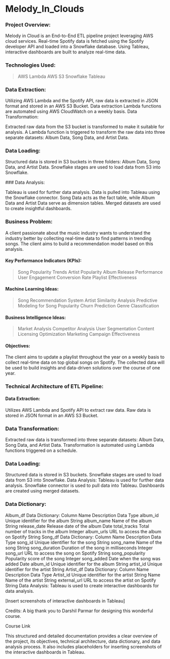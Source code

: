 # Melody_In_Clouds

### Project Overview:
Melody in Cloud is an End-to-End ETL pipeline project leveraging AWS cloud services. Real-time Spotify data is fetched using the Spotify developer API and loaded into a Snowflake database. Using Tableau, interactive dashboards are built to analyze real-time data.

### Technologies Used:

> AWS Lambda
> AWS S3
> Snowflake
> Tableau

### Data Extraction:

Utilizing AWS Lambda and the Spotify API, raw data is extracted in JSON format and stored in an AWS S3 Bucket.
Data extraction Lambda functions are automated using AWS CloudWatch on a weekly basis.
Data Transformation:

Extracted raw data from the S3 bucket is transformed to make it suitable for analysis.
A Lambda function is triggered to transform the raw data into three separate datasets: Album Data, Song Data, and Artist Data.

### Data Loading:

Structured data is stored in S3 buckets in three folders: Album Data, Song Data, and Artist Data.
Snowflake stages are used to load data from S3 into Snowflake.

### Data Analysis:

Tableau is used for further data analysis.
Data is pulled into Tableau using the Snowflake connector.
Song Data acts as the fact table, while Album Data and Artist Data serve as dimension tables.
Merged datasets are used to create insightful dashboards.


### Business Problem:
A client passionate about the music industry wants to understand the industry better by collecting real-time data to find patterns in trending songs. The client aims to build a recommendation model based on this analysis.

#### Key Performance Indicators (KPIs):
> Song Popularity Trends
> Artist Popularity
> Album Release Performance
> User Engagement
> Conversion Rate
> Playlist Effectiveness

#### Machine Learning Ideas:
> Song Recommendation System
> Artist Similarity Analysis
> Predictive Modeling for Song Popularity
> Churn Prediction
> Genre Classification

#### Business Intelligence Ideas:
> Market Analysis
> Competitor Analysis
> User Segmentation
> Content Licensing Optimization
> Marketing Campaign Effectiveness

#### Objectives:
The client aims to update a playlist throughout the year on a weekly basis to collect real-time data on top global songs on Spotify. The collected data will be used to build insights and data-driven solutions over the course of one year.

### Technical Architecture of ETL Pipeline:


#### Data Extraction:
Utilizes AWS Lambda and Spotify API to extract raw data.
Raw data is stored in JSON format in an AWS S3 Bucket.

### Data Transformation:
Extracted raw data is transformed into three separate datasets: Album Data, Song Data, and Artist Data.
Transformation is automated using Lambda functions triggered on a schedule.


### Data Loading:
Structured data is stored in S3 buckets.
Snowflake stages are used to load data from S3 into Snowflake.
Data Analysis:
Tableau is used for further data analysis.
Snowflake connector is used to pull data into Tableau.
Dashboards are created using merged datasets.


### Data Dictionary:
Album_df Data Dictionary:
Column Name	Description	Data Type
album_id	Unique identifier for the album	String
album_name	Name of the album	String
release_date	Release date of the album	Date
total_tracks	Total number of tracks in the album	Integer
album_urls	URL to access the album on Spotify	String
Song_df Data Dictionary:
Column Name	Description	Data Type
song_id	Unique identifier for the song	String
song_name	Name of the song	String
song_duration	Duration of the song in milliseconds	Integer
song_url	URL to access the song on Spotify	String
song_popularity	Popularity score of the song	Integer
song_added	Date when the song was added	Date
album_id	Unique identifier for the album	String
artist_id	Unique identifier for the artist	String
Artist_df Data Dictionary:
Column Name	Description	Data Type
Artist_id	Unique identifier for the artist	String
Name	Name of the artist	String
external_url	URL to access the artist on Spotify	String
Data Analysis:
Tableau is used to create interactive dashboards for data analysis.

[Insert screenshots of interactive dashboards in Tableau]

Credits:
A big thank you to Darshil Parmar for designing this wonderful course.

Course Link

This structured and detailed documentation provides a clear overview of the project, its objectives, technical architecture, data dictionary, and data analysis process. It also includes placeholders for inserting screenshots of the interactive dashboards in Tableau.






